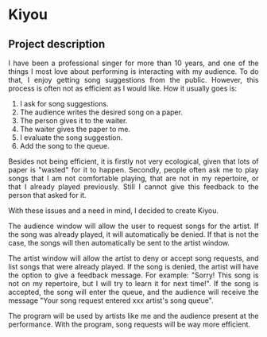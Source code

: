# Kiyou

## Project description

<div style="text-align: justify"> 

I have been a professional singer for more than 10 years, 
and one of the things I most love about performing is interacting with my audience. To do that, 
I enjoy getting song suggestions from the public. However, this process is often not as efficient
as I would like. How it usually goes is:

</div>

1. I ask for song suggestions.
2. The audience writes the desired song on a paper.
3. The person gives it to the waiter.
4. The waiter gives the paper to me.
5. I evaluate the song suggestion.
6. Add the song to the queue.

<div style="text-align: justify"> 

Besides not being efficient, it is firstly not very ecological, given that lots of paper is "wasted"
for it to happen. Secondly, people often ask me to play songs that I am not comfortable playing, 
that are not in my repertoire, or that I already played previously. Still I cannot give this feedback 
to the person that asked for it.

With these issues and a need in mind, I decided to create Kiyou.

The audience window will allow the user to request songs for the artist. If the song was already played,
it will automatically be denied. If that is not the case, the songs will then automatically
be sent to the artist window. 

The artist window will allow the artist to deny or accept song requests, and list songs that were already played. 
If the song is denied, the artist
will have the option to give a feedback message. For example: "Sorry! This song is not on my repertoire, 
but I will try to learn it for next time!". If the song is accepted, the song will enter the queue, and 
the audience will receive the message "Your song request entered xxx artist's song queue".

The program will be used by artists like me and the audience present at the performance. With the program, 
song requests will be way more efficient.

</div>
